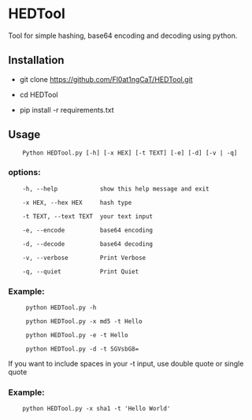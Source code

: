# HEDTool
Tool for simple hashing, base64 encoding and decoding using python.

## Installation

- git clone https://github.com/Fl0at1ngCaT/HEDTool.git

- cd HEDTool

- pip install -r requirements.txt


## Usage

        Python HEDTool.py [-h] [-x HEX] [-t TEXT] [-e] [-d] [-v | -q]

### options:

        -h, --help            show this help message and exit

        -x HEX, --hex HEX     hash type

        -t TEXT, --text TEXT  your text input

        -e, --encode          base64 encoding

        -d, --decode          base64 decoding

        -v, --verbose         Print Verbose

        -q, --quiet           Print Quiet



### Example: 

         python HEDTool.py -h

         python HEDTool.py -x md5 -t Hello

         python HEDTool.py -e -t Hello

         python HEDTool.py -d -t SGVsbG8=




If you want to include spaces in your -t input, use double quote or single quote

### Example: 

        python HEDTool.py -x sha1 -t 'Hello World'
